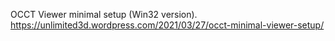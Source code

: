 OCCT Viewer minimal setup (Win32 version).<br>
https://unlimited3d.wordpress.com/2021/03/27/occt-minimal-viewer-setup/
